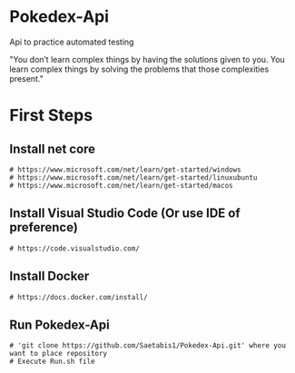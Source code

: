 # Pokedex-Api
Api to practice automated testing

"You don’t learn complex things by having the solutions given to you. You learn complex things by solving the problems that those complexities present."

# First Steps
## Install net core
    # https://www.microsoft.com/net/learn/get-started/windows
    # https://www.microsoft.com/net/learn/get-started/linuxubuntu
    # https://www.microsoft.com/net/learn/get-started/macos 
## Install Visual Studio Code (Or use IDE of preference)
    # https://code.visualstudio.com/
## Install Docker
    # https://docs.docker.com/install/    
## Run Pokedex-Api
    # 'git clone https://github.com/Saetabis1/Pokedex-Api.git' where you want to place repository
    # Execute Run.sh file
